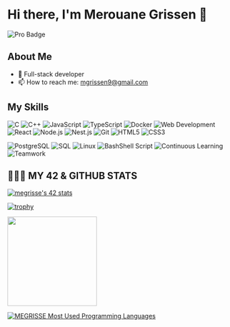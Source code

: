 # Hi there, I'm Merouane Grissen 👋

![Pro Badge](https://img.shields.io/badge/Pro-Profile-blue)

## About Me
- 💼 Full-stack developer
- 📫 How to reach me: [mgrissen9@gmail.com](mailto:mgrissen9@gmail.com)

## My Skills
![C](https://img.shields.io/badge/C-%2300599C.svg?style=flat&logo=c&logoColor=white)
![C++](https://img.shields.io/badge/C++-%2300599C.svg?style=flat&logo=c%2B%2B&logoColor=white)
![JavaScript](https://img.shields.io/badge/JavaScript-%23323330.svg?style=flat&logo=javascript&logoColor=%23F7DF1E)
![TypeScript](https://img.shields.io/badge/TypeScript-%23007ACC.svg?style=flat&logo=typescript&logoColor=white)
![Docker](https://img.shields.io/badge/Docker-%230db7ed.svg?style=flat&logo=docker&logoColor=white)
![Web Development](https://img.shields.io/badge/Web%20Development-%23000000.svg?style=flat&logo=html5&logoColor=white)
![React](https://img.shields.io/badge/React-%2320232a.svg?style=flat&logo=react&logoColor=%2361DAFB)
![Node.js](https://img.shields.io/badge/Node.js-%23339933.svg?style=flat&logo=node-dot-js&logoColor=white)
![Nest.js](https://img.shields.io/badge/NestJS-%23E0234E.svg?style=flat&logo=nestjs&logoColor=white)
![Git](https://img.shields.io/badge/Git-%23F05033.svg?style=flat&logo=git&logoColor=white)
![HTML5](https://img.shields.io/badge/HTML5-%23E34F26.svg?style=flat&logo=html5&logoColor=white)
![CSS3](https://img.shields.io/badge/CSS3-%231572B6.svg?style=flat&logo=css3&logoColor=white)

![PostgreSQL](https://img.shields.io/badge/PostgreSQL-%23336791.svg?style=flat&logo=postgresql&logoColor=white)
![SQL](https://img.shields.io/badge/SQL-%2300f.svg?style=flat&logo=postgresql&logoColor=white)
![Linux](https://img.shields.io/badge/Linux-%23FCC624.svg?style=flat&logo=linux&logoColor=black)
![BashShell Script](https://img.shields.io/badge/Bash%20Script-%234EAA25.svg?style=flat&logo=gnu-bash&logoColor=white)
![Continuous Learning](https://img.shields.io/badge/Continuous%20Learning-%2300A98F.svg?style=flat)
![Teamwork](https://img.shields.io/badge/Teamwork-%230A0.svg?style=flat)


## 🧑🏽‍💻 MY 42  & GITHUB STATS

[![megrisse's 42 stats](https://badge.mediaplus.ma/levi/megrisse)](https://github.com/oakoudad/badge42)

<b></b>

[![trophy](https://github-profile-trophy.vercel.app/?username=megrisse&theme=onedark)](https://github.com/ryo-ma/github-profile-trophy)

<b></b>

<a href="https://github.com/megrisse/github-readme-stats">
  <img height=200 align="center" src="https://github-readme-stats.vercel.app/api?username=megrisse&theme=noctis_minimus&show_icons=true" />
</a>

<b></b>

[![MEGRISSE Most Used Programming Languages](https://github-readme-stats.vercel.app/api/top-langs/?username=megrisse&exclude_repo=coworkinn-deploy,portfolio-deploy,watch-ecommerce,photography-portfolio,web-projects&langs_count=18&theme=radical)](https://github.com/anuraghazra/github-readme-stats)
